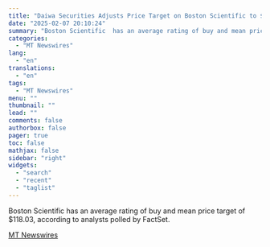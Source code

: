 ```yaml
---
title: "Daiwa Securities Adjusts Price Target on Boston Scientific to $115 From $94, Keeps Buy Rating"
date: "2025-02-07 20:10:24"
summary: "Boston Scientific  has an average rating of buy and mean price target of $118.03, according to analysts polled by FactSet."
categories:
  - "MT Newswires"
lang:
  - "en"
translations:
  - "en"
tags:
  - "MT Newswires"
menu: ""
thumbnail: ""
lead: ""
comments: false
authorbox: false
pager: true
toc: false
mathjax: false
sidebar: "right"
widgets:
  - "search"
  - "recent"
  - "taglist"
---
```


Boston Scientific has an average rating of buy and mean price target of $118.03, according to analysts polled by FactSet.

[MT Newswires](https://www.tradingview.com/news/mtnewswires.com:20250207:A3312336:0/)
